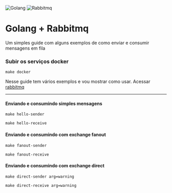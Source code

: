 ![Golang](https://user-images.githubusercontent.com/6461792/111548403-6e760700-8759-11eb-8a20-ea1f49d660a4.png)
![Rabbitmq](https://user-images.githubusercontent.com/6461792/152242192-8a9f2ec1-a735-4c70-b629-49885c63c4d0.png) 

# Golang + Rabbitmq

Um simples guide com alguns exemplos de como enviar e consumir mensagens em fila

### Subir os serviços docker
```shell
make docker
```

Nesse guide tem vários exemplos e vou mostrar como usar. Acessar [rabbitmq](http://localhost:15672/)

-- --
#### Enviando e consumindo simples mensagens
```shell
make hello-sender
```

```shell
make hello-receive
```


#### Enviando e consumindo com exchange fanout
```shell
make fanout-sender
```

```shell
make fanout-receive
```


#### Enviando e consumindo com exchange direct
```shell
make direct-sender arg=warning
```

```shell
make direct-receive arg=warning
```